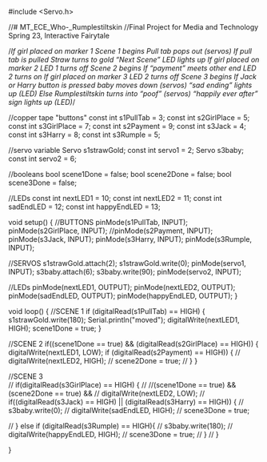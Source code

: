 #include <Servo.h>


//# MT_ECE_Who-_Rumplestiltskin
//Final Project for Media and Technology Spring 23, Interactive Fairytale

/*If girl placed on marker 1
	Scene 1 begins
	Pull tab pops out (servos)
	If pull tab is pulled
		Straw turns to gold
		“Next Scene” LED lights up
    If girl placed on marker 2
      LED 1 turns off
      Scene 2 begins
      If “payment” meets other end
        LED 2 turns on
        If girl placed on marker 3
          LED 2 turns off
          Scene 3 begins
          If Jack or Harry button is pressed
            baby moves down (servos)
            “sad ending” lights up (LED)
          Else
            Rumplestiltskin turns into “poof” (servos)
            “happily ever after” sign lights up (LED)*/


//copper tape "buttons"
const int s1PullTab = 3;
const int s2GirlPlace = 5;
const int s3GirlPlace = 7;
const int s2Payment = 9;
const int s3Jack = 4;
const int s3Harry = 8;
const int s3Rumple = 5;

//servo variable
Servo s1strawGold;
const int servo1 = 2;
Servo s3baby;
const int servo2 = 6;

//booleans
bool scene1Done = false;
bool scene2Done = false;
bool scene3Done = false;

//LEDs
const int nextLED1 = 10;
const int nextLED2 = 11;
const int sadEndLED = 12;
const int happyEndLED = 13;

void setup() {
  //BUTTONS
  pinMode(s1PullTab, INPUT);
  pinMode(s2GirlPlace, INPUT);
  //pinMode(s2Payment, INPUT);
  pinMode(s3Jack, INPUT);
  pinMode(s3Harry, INPUT);
  pinMode(s3Rumple, INPUT);

  //SERVOS
  s1strawGold.attach(2);
  s1strawGold.write(0);
  pinMode(servo1, INPUT);
  s3baby.attach(6);
  s3baby.write(90);
  pinMode(servo2, INPUT);

  //LEDs
  pinMode(nextLED1, OUTPUT);
  pinMode(nextLED2, OUTPUT);
  pinMode(sadEndLED, OUTPUT);
  pinMode(happyEndLED, OUTPUT);
}

void loop() {
//SCENE 1
  if (digitalRead(s1PullTab) == HIGH) {
    s1strawGold.write(180);
    Serial.println("moved");
    digitalWrite(nextLED1, HIGH);
    scene1Done = true;
  }
    
//SCENE 2
   if((scene1Done == true) && (digitalRead(s2GirlPlace) == HIGH)) {
       digitalWrite(nextLED1, LOW);
     if (digitalRead(s2Payment) == HIGH)) {
  //     digitalWrite(nextLED2, HIGH);
  //     scene2Done = true;
  //   }
   }

 //SCENE 3         
  // if(digitalRead(s3GirlPlace) == HIGH) {
  //   //(scene1Done == true) && (scene2Done == true) &&
  //   digitalWrite(nextLED2, LOW);
  //   if((digitalRead(s3Jack) == HIGH) || (digitalRead(s3Harry) == HIGH)) {
  //     s3baby.write(0);
  //     digitalWrite(sadEndLED, HIGH);
  //     scene3Done = true;
      
  //   } else if (digitalRead(s3Rumple) == HIGH){
  //     s3baby.write(180);
  //     digitalWrite(happyEndLED, HIGH);
  //     scene3Done = true;
  //   }
  // }

}



